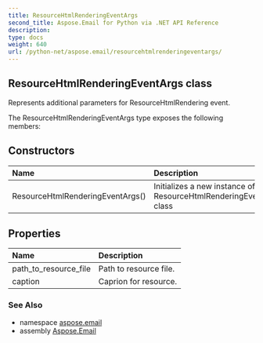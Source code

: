 ```yaml
---
title: ResourceHtmlRenderingEventArgs
second_title: Aspose.Email for Python via .NET API Reference
description: 
type: docs
weight: 640
url: /python-net/aspose.email/resourcehtmlrenderingeventargs/
---
```


## ResourceHtmlRenderingEventArgs class

Represents additional parameters for ResourceHtmlRendering event.

The ResourceHtmlRenderingEventArgs type exposes the following members:
## Constructors
| Name | Description |
| :- | :- |
|ResourceHtmlRenderingEventArgs()|Initializes a new instance of the ResourceHtmlRenderingEventArgs class|
## Properties
| Name | Description |
| :- | :- |
|path_to_resource_file|Path to resource file.|
|caption|Caprion for resource.|

### See Also

* namespace [aspose.email](/python-net/aspose.email/)
* assembly [Aspose.Email](/python-net/)

